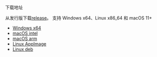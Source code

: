 
  下载地址

  从发行版下载[release](https://github.com/xxf185/clash-verge/releases)。 支持 Windows x64、Linux x86_64 和 macOS 11+ 

- [Windows x64](https://github.com/xxf185/clash-verge/releases/download/v1.3.8/Clash.Verge_1.3.8_x64_en-US.msi)
- [macOS intel](https://github.com/xxf185/clash-verge/releases/download/v1.3.8/Clash.Verge_1.3.8_x64.dmg)
- [macOS arm](https://github.com/xxf185/clash-verge/releases/download/v1.3.8/Clash.Verge_1.3.8_aarch64.dmg)
- [Linux AppImage](https://github.com/xxf185/clash-verge/releases/download/v1.3.8/clash-verge_1.3.8_amd64.AppImage)
- [Linux deb](https://github.com/xxf185/clash-verge/releases/download/v1.3.8/clash-verge_1.3.8_amd64.deb)



